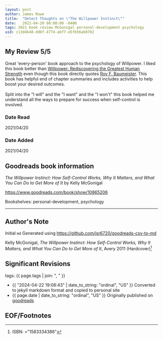 ```yaml
---
layout: post
author: James Rowe
title:  "Detect Thoughts on \"The Willpower Instinct\""
date:   2021-04-20 00:00:00 -0400
tags: 2021 book review McGonigal personal-development psychology
uid: c13d4b48-ddbf-4774-abf7-e5fb56a68782
---
```




## My Review 5/5

Great 'every-person' book approach to the psychology of Willpower. I liked this book better than [Willpower: Rediscovering the Greatest Human Strength](https://www.goodreads.com/book/show/11104933) even though this book directly quotes [Roy F. Baumeister](https://www.goodreads.com/author/show/132685). This book has helpful end of chapter summaries and includes activities to help boost your desired outcomes.<br/><br/>Split into the "I will" and the "I want" and the "I won't" this book helped me understand all the ways to prepare for success when self-control is involved.

### Date Read
2021/04/20

### Date Added
2021/04/20

## Goodreads book information

*The Willpower Instinct: How Self-Control Works, Why It Matters, and What You Can Do to Get More of It* by Kelly McGonigal

https://www.goodreads.com/book/show/10865206

Bookshelves: personal-development, psychology

---

## Author's Note

Initial `md` Generated using https://github.com/jsr6720/goodreads-csv-to-md

Kelly McGonigal, *The Willpower Instinct: How Self-Control Works, Why It Matters, and What You Can Do to Get More of It*,  Avery 2011 (Hardcover)[^1]

## Significant Revisions

tags: {{ page.tags | join: ", " }} <!-- todo move this somewhere -->

- {{ "2024-04-22 19:08:43" | date_to_string: "ordinal", "US" }} Converted to jekyll markdown format and copied to personal site
- {{ page.date | date_to_string: "ordinal", "US" }} Originally published on [goodreads](https://www.goodreads.com)

## EOF/Footnotes

[^1]: ISBN: ="1583334386"
